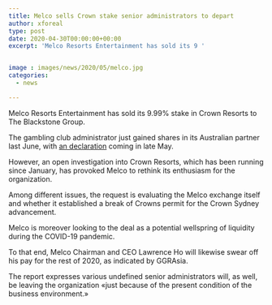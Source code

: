 ```yaml
---
title: Melco sells Crown stake senior administrators to depart
author: xforeal 
type: post
date: 2020-04-30T00:00:00+00:00
excerpt: 'Melco Resorts Entertainment has sold its 9 '


image : images/news/2020/05/melco.jpg
categories:
  - news

---
```

Melco Resorts Entertainment has sold its 9.99&percnt; stake in Crown Resorts to The Blackstone Group. 

The gambling club administrator just gained shares in its Australian partner last June, with [an declaration][1] coming in late May. 

However, an open investigation into Crown Resorts, which has been running since January, has provoked Melco to rethink its enthusiasm for the organization. 

Among different issues, the request is evaluating the Melco exchange itself and whether it established a break of Crowns permit for the Crown Sydney advancement. 

Melco is moreover looking to the deal as a potential wellspring of liquidity during the COVID-19 pandemic. 

To that end, Melco Chairman and CEO Lawrence Ho will likewise swear off his pay for the rest of 2020, as indicated by GGRAsia. 

The report expresses various undefined senior administrators will, as well, be leaving the organization &#171;just because of the present condition of the business environment.&#187;

 [1]: #